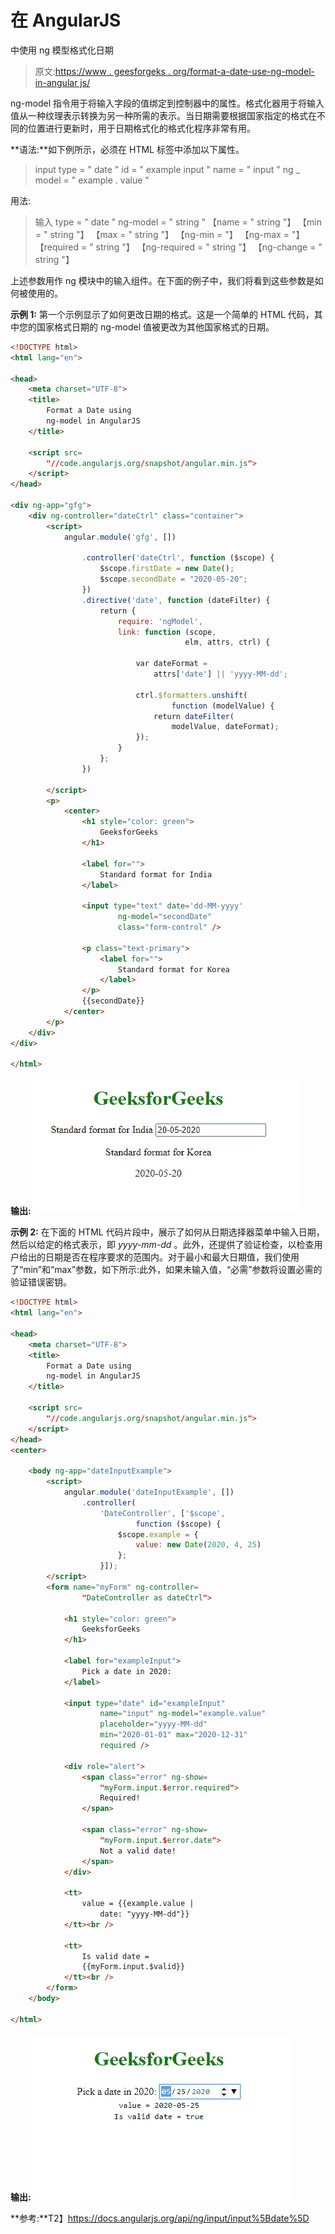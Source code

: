 # 在 AngularJS

中使用 ng 模型格式化日期

> 原文:[https://www . geesforgeks . org/format-a-date-use-ng-model-in-angular js/](https://www.geeksforgeeks.org/format-a-date-using-ng-model-in-angularjs/)

ng-model 指令用于将输入字段的值绑定到控制器中的属性。格式化器用于将输入值从一种纹理表示转换为另一种所需的表示。当日期需要根据国家指定的格式在不同的位置进行更新时，用于日期格式化的格式化程序非常有用。

**语法:**如下例所示，必须在 HTML 标签中添加以下属性。

> input type = " date " id = " example input " name = " input " ng _ model = " example . value "

用法:

> 输入 type = " date "
> ng-model = " string "
> 【name = " string "】
> 【min = " string "】
> 【max = " string "】
> 【ng-min = "】
> 【ng-max = "】
> 【required = " string "】
> 【ng-required = " string "】
> 【ng-change = " string "】

上述参数用作 ng 模块中的输入组件。在下面的例子中，我们将看到这些参数是如何被使用的。

**示例 1:** 第一个示例显示了如何更改日期的格式。这是一个简单的 HTML 代码，其中您的国家格式日期的 ng-model 值被更改为其他国家格式的日期。

```html
<!DOCTYPE html>
<html lang="en">

<head>
    <meta charset="UTF-8">
    <title>
        Format a Date using 
        ng-model in AngularJS
    </title>

    <script src=
        "//code.angularjs.org/snapshot/angular.min.js">
    </script>
</head>

<div ng-app="gfg">
    <div ng-controller="dateCtrl" class="container">
        <script>
            angular.module('gfg', [])

                .controller('dateCtrl', function ($scope) {
                    $scope.firstDate = new Date();
                    $scope.secondDate = "2020-05-20";
                })
                .directive('date', function (dateFilter) {
                    return {
                        require: 'ngModel',
                        link: function (scope, 
                                       elm, attrs, ctrl) {

                            var dateFormat =
                                attrs['date'] || 'yyyy-MM-dd';

                            ctrl.$formatters.unshift(
                                    function (modelValue) {
                                return dateFilter(
                                    modelValue, dateFormat);
                            });
                        }
                    };
                })

        </script>
        <p>
            <center>
                <h1 style="color: green">
                    GeeksforGeeks
                </h1>

                <label for="">
                    Standard format for India 
                </label>

                <input type="text" date='dd-MM-yyyy' 
                        ng-model="secondDate" 
                        class="form-control" />

                <p class="text-primary">
                    <label for="">
                        Standard format for Korea
                    </label>
                </p>
                {{secondDate}}
            </center>
        </p>
    </div>
</div>

</html>
```

**输出:**
![](img/fd91b3fdcbe4de54f6c494b49eb47f74.png)

**示例 2:** 在下面的 HTML 代码片段中，展示了如何从日期选择器菜单中输入日期，然后以给定的格式表示，即 *yyyy-mm-dd* 。此外，还提供了验证检查，以检查用户给出的日期是否在程序要求的范围内。对于最小和最大日期值，我们使用了“min”和“max”参数，如下所示:此外，如果未输入值，“必需”参数将设置必需的验证错误密钥。

```html
<!DOCTYPE html>
<html lang="en">

<head>
    <meta charset="UTF-8">
    <title>
        Format a Date using 
        ng-model in AngularJS
    </title>

    <script src=
        "//code.angularjs.org/snapshot/angular.min.js">
    </script>
</head>
<center>

    <body ng-app="dateInputExample">
        <script>
            angular.module('dateInputExample', [])
                .controller(
                    'DateController', ['$scope',
                            function ($scope) {
                        $scope.example = {
                            value: new Date(2020, 4, 25)
                        };
                    }]);
        </script>
        <form name="myForm" ng-controller=
                "DateController as dateCtrl">

            <h1 style="color: green">
                GeeksforGeeks
            </h1>

            <label for="exampleInput">
                Pick a date in 2020:
            </label>

            <input type="date" id="exampleInput" 
                    name="input" ng-model="example.value"
                    placeholder="yyyy-MM-dd"
                    min="2020-01-01" max="2020-12-31"
                    required />

            <div role="alert">
                <span class="error" ng-show=
                    "myForm.input.$error.required">
                    Required!
                </span>

                <span class="error" ng-show=
                    "myForm.input.$error.date">
                    Not a valid date!
                </span>
            </div>

            <tt>
                value = {{example.value | 
                    date: "yyyy-MM-dd"}}
            </tt><br />

            <tt>
                Is valid date = 
                {{myForm.input.$valid}}
            </tt><br />
        </form>
    </body>

</html>
```

**输出:**
![](img/0f942e72dd4a5f2d634a1bbc8abd5063.png)

**参考:**T2】https://docs.angularjs.org/api/ng/input/input%5Bdate%5D